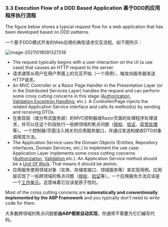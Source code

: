 ### 3.3 Execution Flow of a DDD Based Application 基于DDD的应用程序执行流程

The figure below shows a typical request flow for a web application that has been developed based on DDD patterns.

一个基于DDD模式开发的Web应用的典型请求交互流程，如下图所示：

![image-20211018091327518](C:\Users\Administrator\AppData\Roaming\Typora\typora-user-images\image-20211018091327518.png)

- The request typically begins with a user interaction on the UI (a use case) that causes an HTTP request to the server.
- 请求通常从用户在用户界面上的交互开始（一个用例），触发向服务器发送HTTP请求。
- An MVC Controller or a Razor Page Handler in the Presentation Layer (or in the Distributed Services Layer) handles the request and can perform some cross cutting concerns in this stage ([Authorization](https://docs.abp.io/en/abp/latest/Authorization), [Validation](https://docs.abp.io/en/abp/latest/Validation),[Exception Handling](https://docs.abp.io/en/abp/latest/Exception-Handling), etc.). A Controller/Page injects the related Application Service interface and calls its method(s) by sending and receiving DTOs.
- 在表现层（或分布式服务层）的MVC控制器或Razor页面的处理程序处理请求，并可以在这个阶段执行一些跨领域的焦点问题（[授权](https://docs.abp.io/en/abp/latest/Authorization)、[验证](https://docs.abp.io/en/abp/latest/Validation)、[异常处理](https://docs.abp.io/en/abp/latest/Exception-Handling)等）。一个控制器/页面注入相关的应用服务接口，并通过发送和接收DTO对象调用其方法。
- The Application Service uses the Domain Objects (Entities, Repository interfaces, Domain Services, etc.) to implement the use case. Application Layer implements some cross cutting concerns ([Authorization](https://docs.abp.io/en/abp/latest/Authorization), [Validation](https://docs.abp.io/en/abp/latest/Validation),etc.). An Application Service method should be a [Unit Of Work](https://docs.abp.io/en/abp/latest/Unit-Of-Work). That means it should be atomic.
- 应用服务使用领域对象（实体、存储库接口、领域服务等）来实现用例。应用层实现了一些跨领域的焦点问题（[授权](https://docs.abp.io/en/abp/latest/Authorization)、[验证](https://docs.abp.io/en/abp/latest/Validation)等）。一个应用服务方法应该是一个[工作单元](https://docs.abp.io/en/abp/latest/Unit-Of-Work)。这意味着它应该是原子性的。

Most of the cross cutting concerns are **automatically and conventionally implemented by the ABP Framework** and you typically don't need to write code for them.

大多数跨领域的焦点问题都**由ABP框架自动实现**，你通常不需要为它们编写代码。
